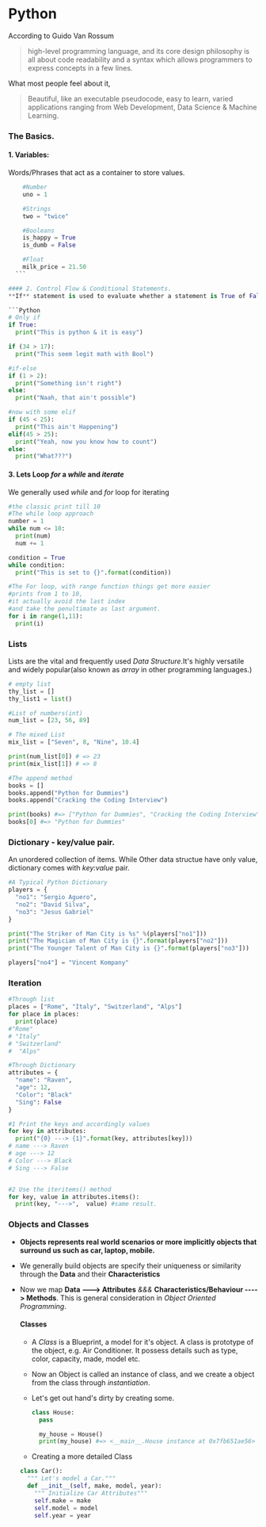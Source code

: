# Python
According to Guido Van Rossum
> high-level programming language, and its core design philosophy is all about code readability and a syntax which allows programmers to express concepts in a few lines.

What most people feel about it,
> Beautiful, like an executable pseudocode, easy to learn, varied applications ranging from Web Development, Data Science & Machine Learning.
### The Basics.

#### 1. Variables:
 Words/Phrases that act as a container to store values.

  ```Python
      #Number
      uno = 1

      #Strings
      two = "twice"

      #Booleans
      is_happy = True
      is_dumb = False

      #Float
      milk_price = 21.50
    ```

#### 2. Control Flow & Conditional Statements.
  **If** statement is used to evaluate whether a statement is True of False. The execution of program inside _if_ statement depends on the condition.

  ```Python
  # Only if
  if True:
    print("This is python & it is easy")

  if (34 > 17):
    print("This seem legit math with Bool")

  ```  
  ```python
  #if-else
  if (1 > 2):
    print("Something isn't right")
  else:
    print("Naah, that ain't possible")  

  ```

  ```Python
  #now with some elif
  if (45 < 25):
    print("This ain't Happening")
  elif(45 > 25):
    print("Yeah, now you know how to count")
  else:
    print("What???")    
  ```

#### 3. Lets Loop _for_ a  _while_ and _iterate_
 We generally used _while_ and _for_ loop for iterating

  ```Python
  #the classic print till 10
  #The while loop approach
  number = 1
  while num <= 10:
    print(num)
    num += 1

  condition = True
  while condition:
    print("This is set to {}".format(condition))  
  ```
  ```Python
  #The For loop, with range function things get more easier
  #prints from 1 to 10,
  #it actually avoid the last index
  #and take the penultimate as last argument.
  for i in range(1,11):
    print(i)

  ```

### Lists
Lists are the vital and frequently used _Data Structure_.It's highly versatile and widely popular(also known as _array_ in other programming languages.)

  ```Python
  # empty list
  thy_list = []
  thy_list1 = list()

  #List of numbers(int)
  num_list = [23, 56, 89]

  # The mixed List
  mix_list = ["Seven", 8, "Nine", 10.4]

  print(num_list[0]) # => 23
  print(mix_list[1]) # => 8

  #The append method
  books = []
  books.append("Python for Dummies")
  books.append("Cracking the Coding Interview")

  print(books) #=> ["Python for Dummies", "Cracking the Coding Interview"]
  books[0] #=> "Python for Dummies"
  ```

### Dictionary - key/value pair.
An unordered collection of items. While Other data structue have only value, dictionary comes with _key:value_ pair.

```Python
#A Typical Python Dictionary  
players = {
  "no1": "Sergio Aguero",
  "no2": "David Silva",
  "no3": "Jesus Gabriel"
}   

print("The Striker of Man City is %s" %(players["no1"]))
print("The Magician of Man City is {}".format(players["no2"]))
print("The Younger Talent of Man City is {}".format(players["no3"]))

players["no4"] = "Vincent Kompany"
```

### Iteration

```Python
#Through list
places = ["Rome", "Italy", "Switzerland", "Alps"]
for place in places:
  print(place)
#"Rome"
# "Italy"
# "Switzerland"
#  "Alps"

#Through Dictionary
attributes = {
  "name": "Raven",
  "age": 12,
  "Color": "Black"
  "Sing": False
}

#1 Print the keys and accordingly values
for key in attributes:
  print("{0} ---> {1}".format(key, attributes[key]))
# name ---> Raven
# age ---> 12
# Color ---> Black
# Sing ---> False


#2 Use the iteritems() method
for key, value in attributes.items():
  print(key, "--->",  value) #same result.

```
### Objects and Classes

- **Objects represents real world scenarios or more implicitly objects that surround us such as car, laptop, mobile.**
- We generally build objects are specify their uniqueness or similarity through the **Data** and their **Characteristics**
- Now we map **Data ---> Attributes** _&&&_ **Characteristics/Behaviour ----> Methods**. This is general consideration in _Object Oriented Programming_.

  #### Classes
  - A _Class_ is a Blueprint, a model for it's object. A class is prototype of the object, e.g. Air Conditioner. It possess details such as type, color, capacity, made, model etc.
  - Now an Object is called an instance of class, and we create a object from the class through _instantiation_.
  - Let's get out hand's dirty by creating some.

    ```Python
    class House:
      pass

      my_house = House()
      print(my_house) #=> <__main__.House instance at 0x7fb651ae56>
      ```
  - Creating a more detailed Class
  ```Python
  class Car():
    """ Let's model a Car."""
    def __init__(self, make, model, year):
      """ Initialize Car Attributes"""
      self.make = make
      self.model = model
      self.year = year
```
